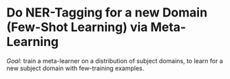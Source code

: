 # Do NER-Tagging for a new Domain (Few-Shot Learning) via Meta-Learning
_Goal_: train a meta-learner on a distribution of subject domains, to learn for a new subject domain with few-training examples.